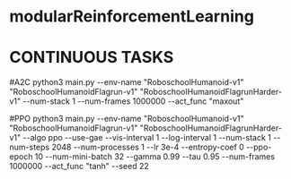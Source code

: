 # modularReinforcementLearning

# CONTINUOUS TASKS

#A2C
python3 main.py --env-name "RoboschoolHumanoid-v1" "RoboschoolHumanoidFlagrun-v1" "RoboschoolHumanoidFlagrunHarder-v1" --num-stack 1 --num-frames 1000000 --act_func "maxout"

#PPO
python3 main.py --env-name "RoboschoolHumanoid-v1" "RoboschoolHumanoidFlagrun-v1" "RoboschoolHumanoidFlagrunHarder-v1" --algo ppo --use-gae --vis-interval 1  --log-interval 1 --num-stack 1 --num-steps 2048 --num-processes 1 --lr 3e-4 --entropy-coef 0 --ppo-epoch 10 --num-mini-batch 32 --gamma 0.99 --tau 0.95 --num-frames 1000000 --act_func "tanh" --seed 22
